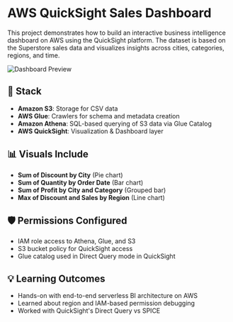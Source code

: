 # AWS QuickSight Sales Dashboard

This project demonstrates how to build an interactive business intelligence dashboard on AWS using the QuickSight platform. The dataset is based on the Superstore sales data and visualizes insights across cities, categories, regions, and time.

![Dashboard Preview](assets/dashboard.jpg)

## 🔧 Stack

- **Amazon S3**: Storage for CSV data
- **AWS Glue**: Crawlers for schema and metadata creation
- **Amazon Athena**: SQL-based querying of S3 data via Glue Catalog
- **AWS QuickSight**: Visualization & Dashboard layer

## 📊 Visuals Include

- **Sum of Discount by City** (Pie chart)
- **Sum of Quantity by Order Date** (Bar chart)
- **Sum of Profit by City and Category** (Grouped bar)
- **Max of Discount and Sales by Region** (Line chart)

## 🛡️ Permissions Configured

- IAM role access to Athena, Glue, and S3
- S3 bucket policy for QuickSight access
- Glue catalog used in Direct Query mode in QuickSight

## 💡 Learning Outcomes

- Hands-on with end-to-end serverless BI architecture on AWS
- Learned about region and IAM-based permission debugging
- Worked with QuickSight's Direct Query vs SPICE

